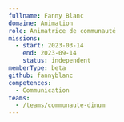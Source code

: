 ```yaml
---
fullname: Fanny Blanc
domaine: Animation
role: Animatrice de communauté
missions:
  - start: 2023-03-14
    end: 2023-09-14
    status: independent
memberType: beta
github: fannyblanc
competences:
  - Communication
teams:
  - /teams/communaute-dinum
---
```

